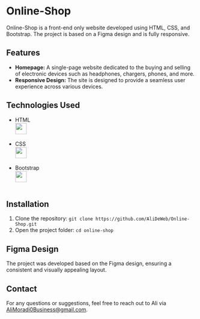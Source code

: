 # Online-Shop

Online-Shop is a front-end only website developed using HTML, CSS, and Bootstrap. The project is based on a Figma design and is fully responsive.

## Features

- **Homepage:** A single-page website dedicated to the buying and selling of electronic devices such as headphones, chargers, phones, and more.
- **Responsive Design:** The site is designed to provide a seamless user experience across various devices.

## Technologies Used

- HTML
  <img style="display: block;" src="html-logo.png" width="30">
  <br>
- CSS
  <img style="display: block;" src="css-logo.png" width="30">
  <br>
- Bootstrap
  <img style="display: block;" src="bootstrap-logo.png" width="30">
  <br>


## Installation

1. Clone the repository: `git clone https://github.com/AliDeWeb/Online-Shop.git`
2. Open the project folder: `cd online-shop`

## Figma Design

The project was developed based on the Figma design, ensuring a consistent and visually appealing layout.

## Contact

For any questions or suggestions, feel free to reach out to Ali via AliMoradi0Business@gmail.com.
